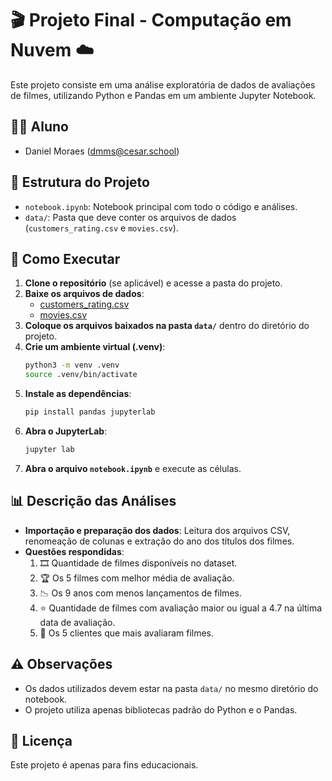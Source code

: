 # 🎬 Projeto Final - Computação em Nuvem ☁️

Este projeto consiste em uma análise exploratória de dados de avaliações de filmes, utilizando Python e Pandas em um ambiente Jupyter Notebook.

## 👨‍🎓 Aluno

- Daniel Moraes (dmms@cesar.school)

## 📁 Estrutura do Projeto

- `notebook.ipynb`: Notebook principal com todo o código e análises.
- `data/`: Pasta que deve conter os arquivos de dados (`customers_rating.csv` e `movies.csv`).

## 🚀 Como Executar

1. **Clone o repositório** (se aplicável) e acesse a pasta do projeto.
2. **Baixe os arquivos de dados**:
    - [customers_rating.csv](https://drive.google.com/file/d/1gLsCjaMrL91ECdThq58cZAzB9tPxG18g/view?usp=sharing)
    - [movies.csv](https://drive.google.com/file/d/1gLsCjaMrL91ECdThq58cZAzB9tPxG18g/view?usp=sharing)
3. **Coloque os arquivos baixados na pasta `data/`** dentro do diretório do projeto.
4. **Crie um ambiente virtual (.venv)**:
    ```bash
    python3 -m venv .venv
    source .venv/bin/activate
    ```
5. **Instale as dependências**:
    ```bash
    pip install pandas jupyterlab
    ```
6. **Abra o JupyterLab**:
    ```bash
    jupyter lab
    ```
7. **Abra o arquivo `notebook.ipynb`** e execute as células.

## 📊 Descrição das Análises

- **Importação e preparação dos dados**: Leitura dos arquivos CSV, renomeação de colunas e extração do ano dos títulos dos filmes.
- **Questões respondidas**:
    1. 🎞️ Quantidade de filmes disponíveis no dataset.
    2. 🏆 Os 5 filmes com melhor média de avaliação.
    3. 📉 Os 9 anos com menos lançamentos de filmes.
    4. ⭐ Quantidade de filmes com avaliação maior ou igual a 4.7 na última data de avaliação.
    5. 👥 Os 5 clientes que mais avaliaram filmes.

## ⚠️ Observações

- Os dados utilizados devem estar na pasta `data/` no mesmo diretório do notebook.
- O projeto utiliza apenas bibliotecas padrão do Python e o Pandas.

## 📄 Licença

Este projeto é apenas para fins educacionais.